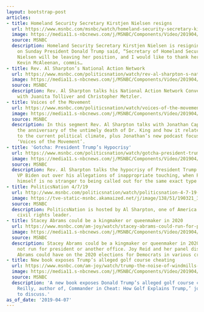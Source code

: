 ```yaml
---
layout: bootstrap-post
articles:
- title: Homeland Security Secretary Kirstjen Nielsen resigns
  url: https://www.msnbc.com/msnbc/watch/homeland-security-secretary-kirstjen-nielsen-resigns-1479438915873
  image: https://media11.s-nbcnews.com/j/MSNBC/Components/Video/201904/n_msnbc_brk_nielsen_resign_190407_1920x1080.nbcnews-fp-1200-630.jpg
  source: MSNBC
  description: Homeland Security Secretary Kirstjen Nielsen is resigning. In a tweet
    on Sunday President Donald Trump said, “Secretary of Homeland Security Kirstjen
    Nielsen will be leaving her position, and I would like to thank her for her service."
    Kevin McAleenan, commis…
- title: Rev. Al Sharpton’s National Action Network
  url: https://www.msnbc.com/politicsnation/watch/rev-al-sharpton-s-national-action-network-1479404099907
  image: https://media11.s-nbcnews.com/j/MSNBC/Components/Video/201904/n_sharp_nan_190407_1920x1080.nbcnews-fp-1200-630.jpg
  source: MSNBC
  description: Rev. Al Sharpton talks his National Action Network Convention highlights
    with Juanita Tolliver and Christopher Metzler.
- title: Voices of the Movement
  url: https://www.msnbc.com/politicsnation/watch/voices-of-the-movement-1479380035644
  image: https://media11.s-nbcnews.com/j/MSNBC/Components/Video/201904/n_sharp_voices_190407_1920x1080.nbcnews-fp-1200-630.jpg
  source: MSNBC
  description: In this segment Rev. Al Sharpton talks with Jonathan Capehart about
    the anniversary of the untimely death of Dr. King and how it relates directly
    to the current political climate, plus Jonathan’s new podcast focusing on the
    ‘Voices of the Movement’.
- title: 'Gotcha: President Trump’s Hypocrisy'
  url: https://www.msnbc.com/politicsnation/watch/gotcha-president-trump-s-hypocrisy-1479332931995
  image: https://media11.s-nbcnews.com/j/MSNBC/Components/Video/201904/n_sharp_cain_190407_1920x1080.nbcnews-fp-1200-630.jpg
  source: MSNBC
  description: Rev. Al Sharpton talks the hypocrisy of President Trump calling former
    VP Biden out over his allegations of inappropriate touching, when President Trump
    himself is no stranger to being called out for the same exact type of thing.
- title: PoliticsNation 4/7/19
  url: http://www.msnbc.com/politicsnation/watch/politicsnation-4-7-19-episode
  image: https://tve-static-msnbc.akamaized.net/j/image/138/51/190321_3926522_PoliticsNation_4_7_19_800x450_1479769667614.video_1067x600.jpg
  source: MSNBC
  description: PoliticsNation is hosted by Al Sharpton, one of America's most renowned
    civil rights leader.
- title: Stacey Abrams could be a kingmaker or queenmaker in 2020
  url: https://www.msnbc.com/am-joy/watch/stacey-abrams-could-run-for-president-or-georgia-governor-1479108675800
  image: https://media11.s-nbcnews.com/j/MSNBC/Components/Video/201904/n_joy_abramsdiscussion_190407_1920x1080.nbcnews-fp-1200-630.jpg
  source: MSNBC
  description: Stacey Abrams could be a kingmaker or queenmaker in 2020 if she does
    not run for president or another office. Joy Reid and her panel discuss the impact
    Abrams could have on the 2020 elections for Democrats in various critical roles.
- title: New book exposes Trump’s alleged golf course cheating
  url: https://www.msnbc.com/am-joy/watch/trump-the-noise-of-windmills-causes-cancer-1479088707994
  image: https://media11.s-nbcnews.com/j/MSNBC/Components/Video/201904/n_joy_trumpbook_190407_1920x1080.nbcnews-fp-1200-630.jpg
  source: MSNBC
  description: 'A new book exposes Donald Trump’s alleged golf course cheating. Rick
    Reilly, author of, Commander in Cheat: How Golf Explains Trump,’ joins Joy Reid
    to discuss.'
as_of_date: '2019-04-07'
---
```


